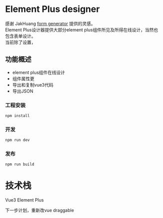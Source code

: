 # Element Plus designer 
感谢 JakHuang [form generator](https://github.com/JakHuang/form-generator) 提供的灵感。  
Element Plus设计器提供大部分element plus组件所见及所得在线设计，当然也包含表单设计。  
当前除了设置， 

## 功能概述

- element plus组件在线设计
- 组件属性更
- 导出和复制vue3代码
- 导出JSON

### 工程安装

```sh
npm install
```

### 开发

```sh
npm run dev
```

### 发布

```sh
npm run build
```

# 技术栈
Vue3 
Element Plus

下一步计划，重新改vue draggable
